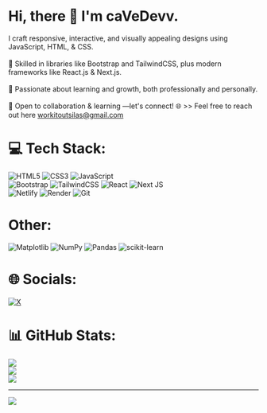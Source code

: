 # Hi, there 👋 I'm caVeDevv.
I craft responsive, interactive, and visually appealing designs using JavaScript, HTML, & CSS.<br><br>🎨 Skilled in libraries like Bootstrap and TailwindCSS, plus modern frameworks like React.js & Next.js.<br><br>🚀 Passionate about learning and growth, both professionally and personally.<br><br>🤝 Open to collaboration & learning —let's connect! 🌐 >> Feel free to reach out here workitoutsilas@gmail.com


# 💻 Tech Stack:
![HTML5](https://img.shields.io/badge/html5-%23E34F26.svg?style=for-the-badge&logo=html5&logoColor=white) ![CSS3](https://img.shields.io/badge/css3-%231572B6.svg?style=for-the-badge&logo=css3&logoColor=white) ![JavaScript](https://img.shields.io/badge/javascript-%23323330.svg?style=for-the-badge&logo=javascript&logoColor=%23F7DF1E) <br>  ![Bootstrap](https://img.shields.io/badge/bootstrap-%238511FA.svg?style=for-the-badge&logo=bootstrap&logoColor=white) ![TailwindCSS](https://img.shields.io/badge/tailwindcss-%2338B2AC.svg?style=for-the-badge&logo=tailwind-css&logoColor=white) ![React](https://img.shields.io/badge/react-%2320232a.svg?style=for-the-badge&logo=react&logoColor=%2361DAFB) ![Next JS](https://img.shields.io/badge/Next-black?style=for-the-badge&logo=next.js&logoColor=white) <br> ![Netlify](https://img.shields.io/badge/netlify-%23000000.svg?style=for-the-badge&logo=netlify&logoColor=#00C7B7) ![Render](https://img.shields.io/badge/Render-%46E3B7.svg?style=for-the-badge&logo=render&logoColor=white) ![Git](https://img.shields.io/badge/git-%23F05033.svg?style=for-the-badge&logo=git&logoColor=white) <br> 

# Other:
![Matplotlib](https://img.shields.io/badge/Matplotlib-%23ffffff.svg?style=for-the-badge&logo=Matplotlib&logoColor=black) ![NumPy](https://img.shields.io/badge/numpy-%23013243.svg?style=for-the-badge&logo=numpy&logoColor=white) ![Pandas](https://img.shields.io/badge/pandas-%23150458.svg?style=for-the-badge&logo=pandas&logoColor=white) ![scikit-learn](https://img.shields.io/badge/scikit--learn-%23F7931E.svg?style=for-the-badge&logo=scikit-learn&logoColor=white) 

# 🌐 Socials:
[![X](https://img.shields.io/badge/X-black.svg?logo=X&logoColor=white)](https://x.com/_dar(k)ob) 

# 📊 GitHub Stats:
![](https://github-readme-stats.vercel.app/api?username=caVeDevv&theme=dark&hide_border=false&include_all_commits=false&count_private=false)<br/>
![](https://nirzak-streak-stats.vercel.app/?user=caVeDevv&theme=dark&hide_border=false)<br/>
![](https://github-readme-stats.vercel.app/api/top-langs/?username=caVeDevv&theme=dark&hide_border=false&include_all_commits=false&count_private=false&layout=compact)

---
[![](https://visitcount.itsvg.in/api?id=caVeDevv&icon=0&color=0)](https://visitcount.itsvg.in)

